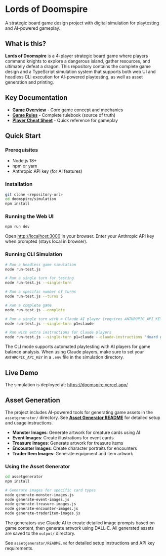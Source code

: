 # Lords of Doomspire

A strategic board game design project with digital simulation for playtesting and AI-powered gameplay.

## What is this?

**Lords of Doomspire** is a 4-player strategic board game where players command knights to explore a dangerous island, gather resources, and ultimately defeat a dragon. This repository contains the complete game design and a TypeScript simulation system that supports both web UI and headless CLI execution for AI-powered playtesting, as well as asset generation and printing.

## Key Documentation

- **[Game Overview](docs/game-overview.md)** - Core game concept and mechanics
- **[Game Rules](docs/game-rules.md)** - Complete rulebook (source of truth)
- **[Player Cheat Sheet](docs/cheat-sheet.md)** - Quick reference for gameplay

## Quick Start

### Prerequisites

- Node.js 18+
- npm or yarn
- Anthropic API key (for AI features)

### Installation

```bash
git clone <repository-url>
cd doomspire/simulation
npm install
```

### Running the Web UI

```bash
npm run dev
```

Open [http://localhost:3000](http://localhost:3000) in your browser. Enter your Anthropic API key when prompted (stays local in browser).

### Running CLI Simulation

```bash
# Run a headless game simulation
node run-test.js

# Run a single turn for testing
node run-test.js --single-turn

# Run a specific number of turns
node run-test.js --turns 5

# Run a complete game
node run-test.js --complete

# Run a single turn with a Claude AI player (requires ANTHROPIC_API_KEY in .env)
node run-test.js --single-turn p1=claude

# Run with extra instructions for Claude players
node run-test.js --single-turn p1=claude --claude-instructions "Hoard gold"

```

The CLI mode supports automated playtesting with AI players for game balance analysis. When using Claude players, make sure to set your `ANTHROPIC_API_KEY` in a `.env` file in the simulation directory.

## Live Demo

The simulation is deployed at: https://doomspire.vercel.app/

## Asset Generation

The project includes AI-powered tools for generating game assets in the `assetgenerator/` directory. See **[Asset Generator README](assetgenerator/README.md)** for detailed setup and usage instructions.

- **Monster Images**: Generate artwork for creature cards using AI
- **Event Images**: Create illustrations for event cards
- **Treasure Images**: Generate artwork for treasure items
- **Encounter Images**: Create character portraits for encounters
- **Trader Item Images**: Generate equipment and item artwork

### Using the Asset Generator

```bash
cd assetgenerator
npm install

# Generate images for specific card types
node generate-monster-images.js
node generate-event-images.js
node generate-treasure-images.js
node generate-encounter-images.js
node generate-traderItem-images.js
```

The generators use Claude AI to create detailed image prompts based on game content, then generate artwork using DALL-E. All generated assets are saved to the `output/` directory.

See `assetgenerator/README.md` for detailed setup instructions and API key requirements.
